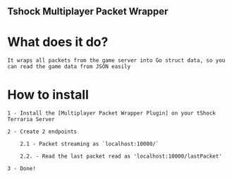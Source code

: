 ## Tshock Multiplayer Packet Wrapper


# What does it do?

    It wraps all packets from the game server into Go struct data, so you can read the game data from JSON easily

# How to install

    1 - Install the [Multiplayer Packet Wrapper Plugin] on your tShock Terraria Server
    
    2 - Create 2 endpoints

        2.1 - Packet streaming as `localhost:10000/`
        
        2.2. - Read the last packet read as 'localhost:10000/lastPacket'
    
    3 - Done!
